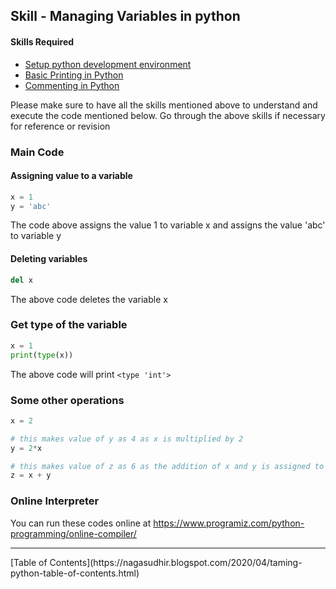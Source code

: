 ## Skill - Managing Variables in python

#### Skills Required
* [Setup python development environment](https://nagasudhir.blogspot.com/2020/04/setup-python-development-environment_14.html)
* [Basic Printing in Python](https://nagasudhir.blogspot.com/2020/04/basic-printing-in-python.html)
* [Commenting in Python](https://nagasudhir.blogspot.com/2020/04/comments-in-python.html)

Please make sure to have all the skills mentioned above to understand and execute the code mentioned below. Go through the above skills if necessary for reference or revision

### Main Code
#### Assigning value to a variable
```python
x = 1
y = 'abc'
```
The code above assigns the value 1 to variable x and assigns the value 'abc' to variable y

#### Deleting variables
```python
del x
```
The above code deletes the variable x

### Get type of the variable
```python
x = 1
print(type(x))
```
The above code will print ```<type 'int'>```

### Some other operations
```python
x = 2

# this makes value of y as 4 as x is multiplied by 2
y = 2*x

# this makes value of z as 6 as the addition of x and y is assigned to z
z = x + y
```
### Online Interpreter
You can run these codes online at https://www.programiz.com/python-programming/online-compiler/

<hr/>
[Table of Contents](https://nagasudhir.blogspot.com/2020/04/taming-python-table-of-contents.html)
<!--stackedit_data:
eyJwcm9wZXJ0aWVzIjoiZXh0ZW5zaW9uczpcbiAgcHJlc2V0Oi
AnJ1xudGl0bGU6IE1hbmFnaW5nIFZhcmlhYmxlcyBpbiBQeXRo
b25cbmF1dGhvcjogTmFnYXN1ZGhpciBQdWxsYVxudGFnczogJ3
B5dGhvbiwgbGVhcm5pbmcsIHR1dG9yaWFsLCB0YW1pbmdfcHl0
aG9uX3NraWxsJ1xuY2F0ZWdvcmllczogdGFtaW5nX3B5dGhvbl
9za2lsbFxuZGF0ZTogJzIwMjAtMDQtMTUnXG4iLCJoaXN0b3J5
IjpbLTk4NDU0MjYzOCwtMzc5NzE3NTc2LDU0Njk3ODUxNyw2MT
QxMTQ0NDIsMTI4NjIyNTE5Nl19
-->